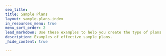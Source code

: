 ```yaml
---
seo_title: 
title: Sample Plans
layout: sample-plans-index
in_resources_menu: true
menu_sort_order: 2
lead_markdown: Use these examples to help you create the type of plans that are accepted when applying for a permit.
description: Examples of effective sample plans.
_hide_content: true

---
```

